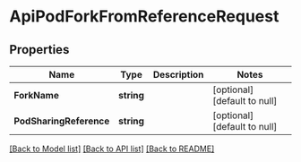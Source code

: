 # ApiPodForkFromReferenceRequest

## Properties
Name | Type | Description | Notes
------------ | ------------- | ------------- | -------------
**ForkName** | **string** |  | [optional] [default to null]
**PodSharingReference** | **string** |  | [optional] [default to null]

[[Back to Model list]](../README.md#documentation-for-models) [[Back to API list]](../README.md#documentation-for-api-endpoints) [[Back to README]](../README.md)


